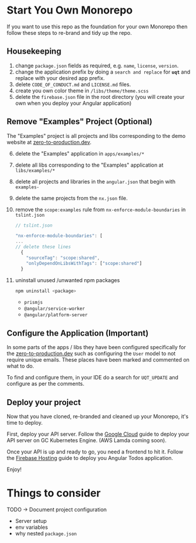 # Start You Own Monorepo

If you want to use this repo as the foundation for your own Monorepo then follow these steps to re-brand and tidy up the repo.

## Housekeeping

1. change `package.json` fields as required, e.g. `name`, `license`, `version`.
2. change the application prefix by doing a `search and replace` for **`uqt`** and replace with your desired app prefix.
3. delete `CODE_OF_CONDUCT.md` and `LICENSE.md` files.
4. create you own color theme in `/libs/theme/theme.scss`
5. delete the `firebase.json` file in the root directory (you will create your own when you deploy your Angular application)

## Remove "Examples" Project (Optional)

The "Examples" project is all projects and libs corresponding to the demo website at [zero-to-production.dev](https://zero-to-production.dev).

6. delete the "Examples" application in `apps/examples/*`
7. delete all libs corresponding to the "Examples" application at `libs/examples/*`
8. delete all projects and libraries in the `angular.json` that begin with `examples-`
9. delete the same projects from the `nx.json` file.
10. remove the `scope:examples` rule from `nx-enforce-module-boundaries` in `tslint.json`

    ```JavaScript
    // tslint.json

    "nx-enforce-module-boundaries": [
    ...
    // delete these lines
      {
        "sourceTag": "scope:shared",
        "onlyDependOnLibsWithTags": ["scope:shared"]
      }
    ```

11. uninstall unused /unwanted npm packages

    ```bash
    npm uninstall <package>
    ```

    - `prismjs`
    - `@angular/service-worker`
    - `@angular/platform-server`

## Configure the Application (Important)

In some parts of the apps / libs they have been configured specifically for the [zero-to-production.dev](https://zero-to-production.dev) such as configuring the `User` model to not require unique emails. These places have been marked and commented on what to do.

To find and configure them, in your IDE do a search for `UQT_UPDATE` and configure as per the comments.

## Deploy your project

Now that you have cloned, re-branded and cleaned up your Monorepo, it's time to deploy.

First, deploy your API server. Follow the [Google Cloud](./GOOGLE_CLOUD.md) guide to deploy your API server on GC Kubernetes Engine. (AWS Lamda coming soon).

Once your API is up and ready to go, you need a frontend to hit it. Follow the [Firebase Hosting](./FIREBASE_HOSTING.md) guide to deploy you Angular Todos application.

Enjoy!

# Things to consider

TODO -> Document project configuration

- Server setup
- env variables
- why nested `package.json`
